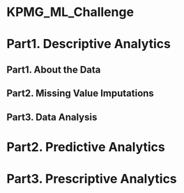 # KPMG_ML_Challenge

# Part1. Descriptive Analytics

## Part1. About the Data


## Part2. Missing Value Imputations


## Part3. Data Analysis

# Part2. Predictive Analytics


# Part3. Prescriptive Analytics
